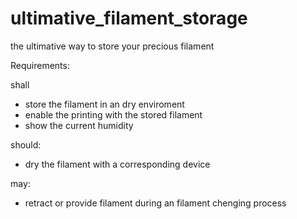 # ultimative_filament_storage
the ultimative way to store your precious filament

Requirements:

shall
 - store the filament in an dry enviroment
 - enable the printing with the stored filament
 - show the current humidity

 should:
  - dry the filament with a corresponding device

 may:
  - retract or provide filament during an filament chenging process
